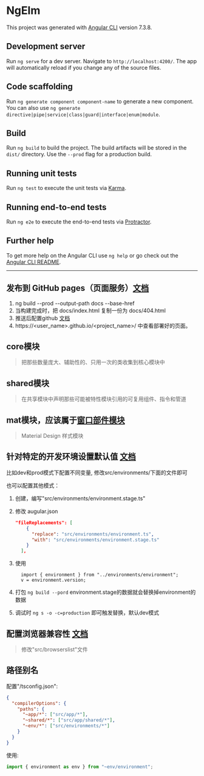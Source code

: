 # NgElm

This project was generated with [Angular CLI](https://github.com/angular/angular-cli) version 7.3.8.

## Development server

Run `ng serve` for a dev server. Navigate to `http://localhost:4200/`. The app will automatically reload if you change any of the source files.

## Code scaffolding

Run `ng generate component component-name` to generate a new component. You can also use `ng generate directive|pipe|service|class|guard|interface|enum|module`.

## Build

Run `ng build` to build the project. The build artifacts will be stored in the `dist/` directory. Use the `--prod` flag for a production build.

## Running unit tests

Run `ng test` to execute the unit tests via [Karma](https://karma-runner.github.io).

## Running end-to-end tests

Run `ng e2e` to execute the end-to-end tests via [Protractor](http://www.protractortest.org/).

## Further help

To get more help on the Angular CLI use `ng help` or go check out the [Angular CLI README](https://github.com/angular/angular-cli/blob/master/README.md).

---

## 发布到 GitHub pages（页面服务）[文档](https://angular.cn/guide/deployment#deploy-to-github-pages)
1. ng build --prod --output-path docs --base-href
2. 当构建完成时，把 docs/index.html 复制一份为 docs/404.html
3. 推送后配置github [文档](https://help.github.com/articles/configuring-a-publishing-source-for-github-pages/#publishing-your-github-pages-site-from-a-docs-folder-on-your-master-branch)
4.  https://<user_name>.github.io/<project_name>/ 中查看部署好的页面。

## core模块
> 把那些数量庞大、辅助性的、只用一次的类收集到核心模块中

## shared模块
> 在共享模块中声明那些可能被特性模块引用的可复用组件、指令和管道

## mat模块，应该属于[窗口部件模块](https://angular.cn/guide/module-types)
> Material Design 样式模块

## 针对特定的开发环境设置默认值 [文档](https://angular.cn/guide/build#configuring-application-environments)
比如dev和prod模式下配置不同变量, 修改src/environments/下面的文件即可

也可以配置其他模式：
1. 创建，编写"src/environments/environment.stage.ts"
2. 修改 augular.json
    ```json
    "fileReplacements": [
        {
          "replace": "src/environments/environment.ts",
          "with": "src/environments/environment.stage.ts"
        }
      ],
    ```
3. 使用
    ```
      import { environment } from "../environments/environment";
      v = environment.version;
    ```
  
4. 打包 `ng build --pord` environment.stage的数据就会替换掉environment的数据

5. 调试时 `ng s -o -c=production` 即可触发替换，默认dev模式


## 配置浏览器兼容性 [文档](https://angular.cn/guide/build#configuring-browser-compatibility)
> 修改"src/browserslist"文件

## 路径别名
配置"/tsconfig.json":
```json
{
  "compilerOptions": {
    "paths": {
      "~app/*": ["src/app/*"],
      "~shared/*": ["src/app/shared/*"],
      "~env/*": ["src/environments/*"]
    }
  }
}
```
使用:
```ts
import { environment as env } from "~env/environment";
```